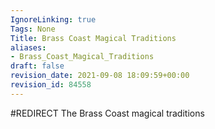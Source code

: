 ```yaml
---
IgnoreLinking: true
Tags: None
Title: Brass Coast Magical Traditions
aliases:
- Brass_Coast_Magical_Traditions
draft: false
revision_date: 2021-09-08 18:09:59+00:00
revision_id: 84558
---
```


#REDIRECT The Brass Coast magical traditions